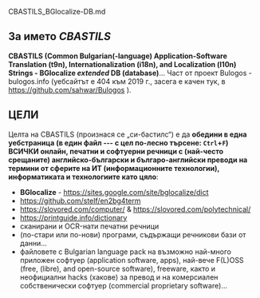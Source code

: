 CBASTILS_BGlocalize-DB.md

## За името **_CBASTILS_**
**CBASTILS (Common Bulgarian(-language) Application-Software Translation (t9n), Internationalization (i18n), and Localization (l10n) Strings - BGlocalize _extended_ DB (database)**... Част от проект Bulogos - bulogos.info (уебсайтът е 404 към 2019 г., засега е качен тук, в https://github.com/sahwar/Bulogos ).

## ЦЕЛИ
Целта на CBASTILS (произнася се „си-бастилс“) е да **обедини в една уебстраница (в един файл --- с цел по-лесно търсене: `Ctrl`+`F`) ВСИЧКИ онлайн, печатни и софтуерни речници с (най-често срещаните) английско-български и българо-английски преводи на термини от сферите на ИТ (информационните технологии), информатиката и технологиите като цяло**:
* **BGlocalize** - https://sites.google.com/site/bglocalize/dict
* https://github.com/stelf/en2bg4term
* https://slovored.com/computer/ & https://slovored.com/polytechnical/
* https://printguide.info/dictionary
* сканирани и OCR-нати печатни речници
* (по-стари или по-нови) програми, съдържащи речникови бази от данни...
* файловете с Bulgarian language pack на възможно най-много приложен софтуер (application software, apps), най-вече F(L)OSS (free, (libre), and open-source software), freeware, както и неофициални hacks (хакове) за превод и на комерсиален собственически софтуер (commercial proprietary software)...
